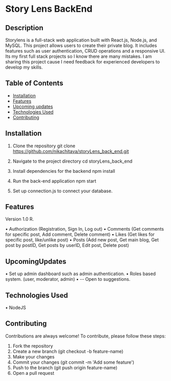 # Story Lens BackEnd

## Description

Storylens is a full-stack web application built with React.js, Node.js, and MySQL. This project allows users to create their private blog. It includes features such as user authentication, CRUD operations and a responsive UI.
Its my first full stack projects so I know there are many mistakes. I am sharing this project cause I need feedback for experienced developers to develop my skills.

## Table of Contents

-   [Installation](#installation)
-   [Features](#features)
-   [Upcoming updates](#upcomingUpdates)
-   [Technologies Used](#technologies-used)
-   [Contributing](#contributing)

## Installation

1. Clone the repository
   git clone https://github.com/nikachitava/storyLens_back_end.git

2. Navigate to the project directory
   cd storyLens_back_end

3. Install dependencies for the backend
   npm install

4. Run the back-end application
   npm start

5. Set up connection.js to connect your database.

## Features

Version 1.0 R.

• Authorization (Registration, Sign In, Log out)
• Comments (Get comments for specific post, Add comment, Delete comment)
• Likes (Get likes for specific post, like/unlike post)
• Posts (Add new post, Get main blog, Get post by postID, Get posts by userID, Edit post, Delete post)

## UpcomingUpdates

• Set up admin dashboard such as admin authentication.
• Roles based system. (user, moderator, admin)
• -- Open to suggestions.

## Technologies Used

• NodeJS

## Contributing

Contributions are always welcome! To contribute, please follow these steps:

1. Fork the repository
2. Create a new branch (git checkout -b feature-name)
3. Make your changes
4. Commit your changes (git commit -m 'Add some feature')
5. Push to the branch (git push origin feature-name)
6. Open a pull request
